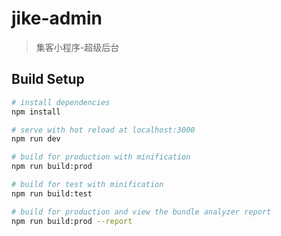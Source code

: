 # jike-admin

> 集客小程序-超级后台

## Build Setup

``` bash
# install dependencies
npm install

# serve with hot reload at localhost:3000
npm run dev

# build for production with minification
npm run build:prod

# build for test with minification
npm run build:test

# build for production and view the bundle analyzer report
npm run build:prod --report
```
